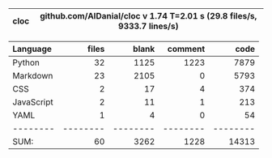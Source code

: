 cloc|github.com/AlDanial/cloc v 1.74  T=2.01 s (29.8 files/s, 9333.7 lines/s)
--- | ---

Language|files|blank|comment|code
:-------|-------:|-------:|-------:|-------:
Python|32|1125|1223|7879
Markdown|23|2105|0|5793
CSS|2|17|4|374
JavaScript|2|11|1|213
YAML|1|4|0|54
--------|--------|--------|--------|--------
SUM:|60|3262|1228|14313
